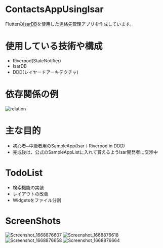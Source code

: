 # ContactsAppUsingIsar

Flutterの[IsarDB](https://github.com/isar/isar)を使用した連絡先管理アプリを作成しています。

# 使用している技術や構成
- Riverpod(StateNotifier)
- IsarDB
- DDD(レイヤードアーキテクチャ)

# 依存関係の例
![relation](https://user-images.githubusercontent.com/42883378/202861865-ba1ee5f1-d2af-425e-9972-1ab39da265b5.png)

# 主な目的
- 初心者~中級者用のSampleApp(Isar＋Riverpod in DDD)
- 完成後は、公式のSampleAppListに入れて貰えるようIsar開発者に交渉中

# TodoList
- 検索機能の実装
- レイアウトの改善
- Widgetsをファイル分割

# ScreenShots
![Screenshot_1668876607](https://user-images.githubusercontent.com/42883378/202862398-0e62fc87-a519-4d74-b7b3-cee542eee6c0.png)
![Screenshot_1668876618](https://user-images.githubusercontent.com/42883378/202862401-535691b1-bc6a-4b10-8205-76660f519f6a.png)
![Screenshot_1668876658](https://user-images.githubusercontent.com/42883378/202862403-ce1b4b1b-b8eb-446a-a3d6-54df589b1aa1.png)
![Screenshot_1668876664](https://user-images.githubusercontent.com/42883378/202862408-63216915-065b-4d1f-8dab-58145e3aec14.png)

